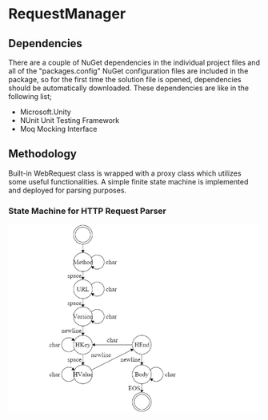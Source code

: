 # RequestManager

## Dependencies

There are a couple of NuGet dependencies in the individual project files and all of the "packages.config" NuGet configuration files are included in the package, so for the first
time the solution file is opened, dependencies should be automatically downloaded. These dependencies are like in the following list;

- Microsoft.Unity
- NUnit Unit Testing Framework
- Moq Mocking Interface

## Methodology

Built-in WebRequest class is wrapped with a proxy class which utilizes some useful functionalities. A simple finite state machine is implemented and deployed for parsing purposes. 

### State Machine for HTTP Request Parser

![alt tag](https://raw.githubusercontent.com/hakanarici/RequestManager/master/FSM.png)
